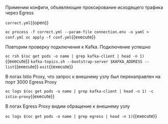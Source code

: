 Применим конфиги, объявляющие проксирование исходящего трафика через Egress

`correct.yml`{{open}}

`oc process -f correct.yml --param-file connection.env -o yaml > conf.yml
oc apply -f conf.yml`{{execute}}

Повторим проверку подключения к Kafka. Подключение успешно

`oc rsh $(oc get pods -o name | grep kafka-client | head -n 1)`{{execute}}
`kafka-topics.sh --bootstrap-server $KAFKA_ADDRESS --list`{{execute}}
`exit`{{execute}}

В логах Istio Proxy, что запрос к внешнему узлу был перенаправлен на порт 3000 Egress Proxy

`oc logs $(oc get pods -o name | grep kafka-client | head -n 1) -c istio-proxy`{{execute}}

В логах Egress Proxy видим обращение к внешнему узлу

`oc logs $(oc get pods -o name | grep egress | head -n 1)`{{execute}}
